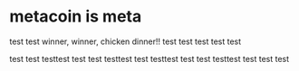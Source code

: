 # metacoin is meta

test
test
winner, winner, chicken dinner!!
test
test
test
test
test

test
test
testtest
test
test
testtest
test
testtest
test
test
testtest
test
test
test
